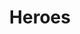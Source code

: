 ---
pid: llp240
title: Heroes
location_transcription: P.A. — The city — North Philly
coordinates: "[-75.140785225652, 39.995152447084]"
zipcode: '19120'
gen_neighborhood: North Philadelphia
neighborhood: Logan,Olney
outside_phl: 
age: '11'
age_range: 6-13
instagram: 
image_file_name: llp_240.jpg
proposal_transcription: This monument basically shows the people / animals that saved
  others and that fought for this country
topic: Animals,Armed Forces
topic_summary: 0, 0
type: Memorial
keywords_other: animals, service animals, heroes
credit: Laritea Gonzalez
image_labels: 
twitter: 
facebook: 
permalink: "/monuments/llp240/"
layout: item-page
---